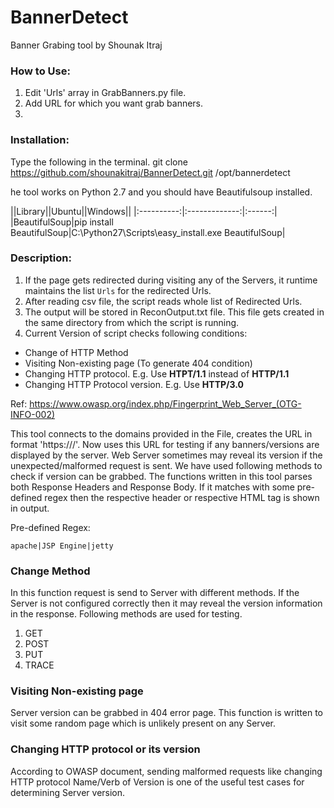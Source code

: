 # BannerDetect

Banner Grabing tool by Shounak Itraj

### How to Use:

1. Edit 'Urls' array in GrabBanners.py file.
2. Add URL for which you want grab banners.
3. 

### Installation:

Type the following in the terminal.
git clone https://github.com/shounakitraj/BannerDetect.git /opt/bannerdetect

he tool works on Python 2.7 and you should have Beautifulsoup installed.

||Library||Ubuntu||Windows||
|:----------:|:-------------:|:------:|
|BeautifulSoup|pip install BeautifulSoup|C:\Python27\Scripts\easy_install.exe BeautifulSoup|

### Description:

1. If the page gets redirected during visiting any of the Servers, it runtime maintains the list `Urls` for the redirected Urls.
2. After reading csv file, the script reads whole list of Redirected Urls.
3. The output will be stored in ReconOutput.txt file. This file gets created in the same directory from which the script is running. 
4. Current Version of script checks following conditions:

* Change of HTTP Method
* Visiting Non-existing page (To generate 404 condition)
* Changing HTTP protocol. E.g. Use **HTPT/1.1** instead of **HTTP/1.1**
* Changing HTTP Protocol version. E.g. Use **HTTP/3.0**

Ref: https://www.owasp.org/index.php/Fingerprint_Web_Server_(OTG-INFO-002)

This tool connects to the domains provided in the File, creates the URL in format 'https://<ServerName>/'. Now uses this URL for testing if any banners/versions are displayed by the server.
Web Server sometimes may reveal its version if the unexpected/malformed request is sent. We have used following methods to check if version can be grabbed. The functions written in this tool parses both Response Headers and Response Body. If it matches with some pre-defined regex then the respective header or respective HTML tag is shown in output.

Pre-defined Regex:

```apache|JSP Engine|jetty```

### Change Method
In this function request is send to Server with different methods. If the Server is not configured correctly then it may reveal the version information in the response. Following methods are used for testing.

1. GET
2. POST
3. PUT
4. TRACE

### Visiting Non-existing page
Server version can be grabbed in 404 error page. This function is written to visit some random page which is unlikely present on any Server.

### Changing HTTP protocol or its version
According to OWASP document, sending malformed requests like changing HTTP protocol Name/Verb of Version is one of the useful test cases for determining Server version.

